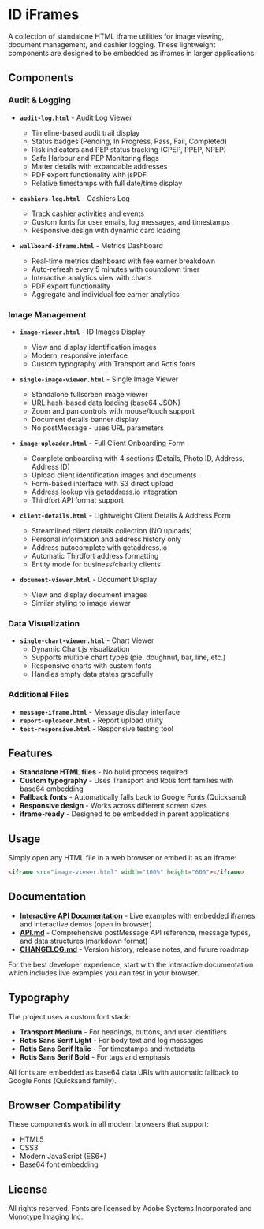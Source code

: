 # ID iFrames

A collection of standalone HTML iframe utilities for image viewing, document management, and cashier logging. These lightweight components are designed to be embedded as iframes in larger applications.

## Components

### Audit & Logging
- **`audit-log.html`** - Audit Log Viewer
  - Timeline-based audit trail display
  - Status badges (Pending, In Progress, Pass, Fail, Completed)
  - Risk indicators and PEP status tracking (CPEP, PPEP, NPEP)
  - Safe Harbour and PEP Monitoring flags
  - Matter details with expandable addresses
  - PDF export functionality with jsPDF
  - Relative timestamps with full date/time display

- **`cashiers-log.html`** - Cashiers Log
  - Track cashier activities and events
  - Custom fonts for user emails, log messages, and timestamps
  - Responsive design with dynamic card loading

- **`wallboard-iframe.html`** - Metrics Dashboard
  - Real-time metrics dashboard with fee earner breakdown
  - Auto-refresh every 5 minutes with countdown timer
  - Interactive analytics view with charts
  - PDF export functionality
  - Aggregate and individual fee earner analytics

### Image Management
- **`image-viewer.html`** - ID Images Display
  - View and display identification images
  - Modern, responsive interface
  - Custom typography with Transport and Rotis fonts

- **`single-image-viewer.html`** - Single Image Viewer
  - Standalone fullscreen image viewer
  - URL hash-based data loading (base64 JSON)
  - Zoom and pan controls with mouse/touch support
  - Document details banner display
  - No postMessage - uses URL parameters

- **`image-uploader.html`** - Full Client Onboarding Form
  - Complete onboarding with 4 sections (Details, Photo ID, Address, Address ID)
  - Upload client identification images and documents
  - Form-based interface with S3 direct upload
  - Address lookup via getaddress.io integration
  - Thirdfort API format support
  
- **`client-details.html`** - Lightweight Client Details & Address Form
  - Streamlined client details collection (NO uploads)
  - Personal information and address history only
  - Address autocomplete with getaddress.io
  - Automatic Thirdfort address formatting
  - Entity mode for business/charity clients

- **`document-viewer.html`** - Document Display
  - View and display document images
  - Similar styling to image viewer

### Data Visualization
- **`single-chart-viewer.html`** - Chart Viewer
  - Dynamic Chart.js visualization
  - Supports multiple chart types (pie, doughnut, bar, line, etc.)
  - Responsive charts with custom fonts
  - Handles empty data states gracefully

### Additional Files
- **`message-iframe.html`** - Message display interface
- **`report-uploader.html`** - Report upload utility
- **`test-responsive.html`** - Responsive testing tool

## Features

- **Standalone HTML files** - No build process required
- **Custom typography** - Uses Transport and Rotis font families with base64 embedding
- **Fallback fonts** - Automatically falls back to Google Fonts (Quicksand)
- **Responsive design** - Works across different screen sizes
- **iframe-ready** - Designed to be embedded in parent applications

## Usage

Simply open any HTML file in a web browser or embed it as an iframe:

```html
<iframe src="image-viewer.html" width="100%" height="600"></iframe>
```

## Documentation

- **[Interactive API Documentation](api-docs.html)** - Live examples with embedded iframes and interactive demos (open in browser)
- **[API.md](API.md)** - Comprehensive postMessage API reference, message types, and data structures (markdown format)
- **[CHANGELOG.md](CHANGELOG.md)** - Version history, release notes, and future roadmap

For the best developer experience, start with the interactive documentation which includes live examples you can test in your browser.

## Typography

The project uses a custom font stack:
- **Transport Medium** - For headings, buttons, and user identifiers
- **Rotis Sans Serif Light** - For body text and log messages
- **Rotis Sans Serif Italic** - For timestamps and metadata
- **Rotis Sans Serif Bold** - For tags and emphasis

All fonts are embedded as base64 data URIs with automatic fallback to Google Fonts (Quicksand family).

## Browser Compatibility

These components work in all modern browsers that support:
- HTML5
- CSS3
- Modern JavaScript (ES6+)
- Base64 font embedding

## License

All rights reserved. Fonts are licensed by Adobe Systems Incorporated and Monotype Imaging Inc.

